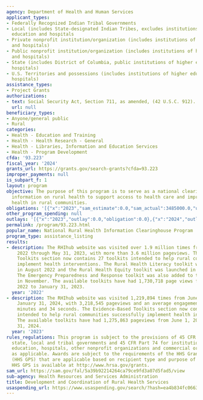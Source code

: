 ```yaml
---
agency: Department of Health and Human Services
applicant_types:
- Federally Recognized Indian Tribal Governments
- Local (includes State-designated Indian Tribes, excludes institutions of higher
  education and hospitals
- Private nonprofit institution/organization (includes institutions of higher education
  and hospitals)
- Public nonprofit institution/organization (includes institutions of higher education
  and hospitals)
- State (includes District of Columbia, public institutions of higher education and
  hospitals)
- U.S. Territories and possessions (includes institutions of higher education and
  hospitals)
assistance_types:
- Project Grants
authorizations:
- text: Social Security Act, Section 711, as amended, (42 U.S.C. 912).
  url: null
beneficiary_types:
- Anyone/general public
- Rural
categories:
- Health - Education and Training
- Health - Health Research - General
- Health - Libraries, Information and Education Services
- Health - Program Development
cfda: '93.223'
fiscal_year: '2024'
grants_url: https://grants.gov/search-grants?cfda=93.223
improper_payments: null
is_subpart_f: 1
layout: program
objective: The purpose of this program is to serve as a national clearinghouse for
  information on rural health to support access to health care and improve population
  health in rural communities.
obligations: '[{"x":"2023","sam_estimate":0.0,"sam_actual":3485000.0,"usa_spending_actual":4244237.13},{"x":"2024","sam_estimate":0.0,"sam_actual":3781997.0,"usa_spending_actual":4611567.92},{"x":"2025","sam_estimate":0.0,"sam_actual":3499999.0,"usa_spending_actual":-0.15}]'
other_program_spending: null
outlays: '[{"x":"2023","outlay":0.0,"obligation":0.0},{"x":"2024","outlay":262914.23,"obligation":263990.0},{"x":"2025","outlay":0.0,"obligation":0.0}]'
permalink: /program/93.223.html
popular_name: National Rural Health Information Clearinghouse Program
program_type: assistance_listing
results:
- description: The RHIhub website was visited over 1.9 million times from June 1,
    2022 through May 31, 2023, with more than 3.6 million pageviews. The Evidence-Based
    Toolkits section now contains 27 toolkits intended to help rural communities successfully
    implement health interventions. The Rural Health Literacy toolkit was launched
    in August 2022 and the Rural Health Equity toolkit was launched in October 2022.
    The Emergency Preparedness and Response toolkit was also added to the website
    in November. The available toolkits have had 1,730,718 page views from June 1,
    2022 to January 31, 2023.
  year: '2022'
- description: The RHIhub website was visited 1,219,894 times from June 1, 2023 through
    January 31, 2024, with 3,218,545 pageviews and an average engagement time of 1
    minutes and 34 seconds. The Evidence-Based Toolkits section now contains 26 toolkits
    intended to help rural communities successfully implement health interventions.
    The available toolkits have had 1,275,863 pageviews from June 1, 2023 to January
    31, 2024.
  year: '2023'
rules_regulations: This program is subject to the provisions of 45 CFR Part 92 for
  state, local and tribal governments and 45 CFR Part 74 for institutions of higher
  education, hospitals, other nonprofit organizations and commercial organizations,
  as applicable. Awards are subject to the requirements of the HHS Grants Policy Statement
  (HHS GPS) that are applicable based on recipient type and purpose of award. The
  HHS GPS is available at http://www.hrsa.gov/grants.
sam_url: https://sam.gov/fal/5a39b92214264ca79ce9fd3a07d5fad5/view
sub-agency: Health Resources and Services Administration
title: Development and Coordination of Rural Health Services
usaspending_url: https://www.usaspending.gov/search/?hash=ea4b834fc066316d4c8e8c270c6f3f7f
---
```

